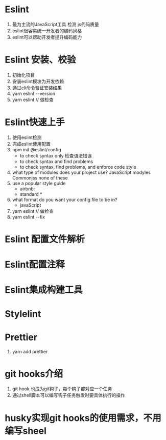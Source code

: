 
# Eslint
1. 最为主流的JavaScript工具 检测 js代码质量
2. eslint很容易统一开发者的编码风格
3. eslint可以帮助开发者提升编码能力

# Eslint 安装、校验
1. 初始化项目
2. 安装eslint模块为开发依赖
3. 通过cli命令验证安装结果
4. yarn eslint --version
5. yarn eslint // 做检查


# Eslint快速上手
1. 使用eslint检测
2. 完成eslint使用配置
3. npm init @eslint/config
    - to check syntax only 检查语法错误
    - to check syntax and find problems
    - to check syntax, find problems, and enforce code style
4. what type of modules does your project use?
   JavaScript modyles
   Commonjss 
   none of these
5. use a popular style guide
    - airbnb:
    - standard *
6. what format do you want your config file  to be in?
    - javaScript
7. yarn eslint // 做检查
8. yarn eslint --fix


# Eslint 配置文件解析

# Eslint配置注释

# Eslint集成构建工具

# Stylelint 

# Prettier
1. yarn add prettier

# git hooks介绍
1. git hook 也成为git钩子，每个钩子都对应一个任务
2. 通过shell脚本可以编写钩子任务触发时要具体执行的操作


# husky实现git hooks的使用需求，不用编写sheel


















